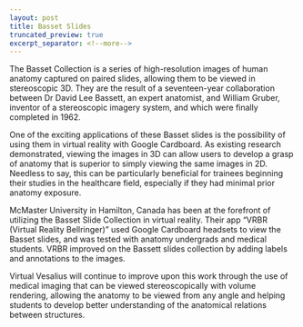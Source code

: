 ```yaml
---
layout: post
title: Basset Slides
truncated_preview: true
excerpt_separator: <!--more-->
---
```



The Basset Collection is a series of high-resolution images of human anatomy captured on paired slides, allowing them to be viewed in stereoscopic 3D. They are the result of a seventeen-year collaboration between Dr David Lee Bassett, an expert anatomist, and William Gruber, inventor of a stereoscopic imagery system, and which were  finally completed in 1962.

One of the exciting applications of these Basset slides is the possibility of using them in virtual reality with Google Cardboard. As existing research demonstrated, viewing the images in 3D can allow users to develop a  grasp of anatomy that is superior  to simply viewing the same images in 2D. Needless to say, this can be particularly beneficial for trainees beginning their studies in the healthcare field, especially if they had minimal prior anatomy exposure.

McMaster University in Hamilton, Canada has been at the forefront of utilizing the Basset Slide Collection in virtual reality. Their app “VRBR (Virtual Reality Bellringer)” used Google Cardboard headsets to view the Basset slides, and was tested with anatomy undergrads and medical students. VRBR improved on the Bassett slides collection by adding labels and annotations to the images.

Virtual Vesalius will continue to improve upon this work through the use of medical imaging that can be viewed stereoscopically with volume rendering, allowing the anatomy to be viewed from any angle and helping students to develop better understanding of the anatomical relations between structures.
